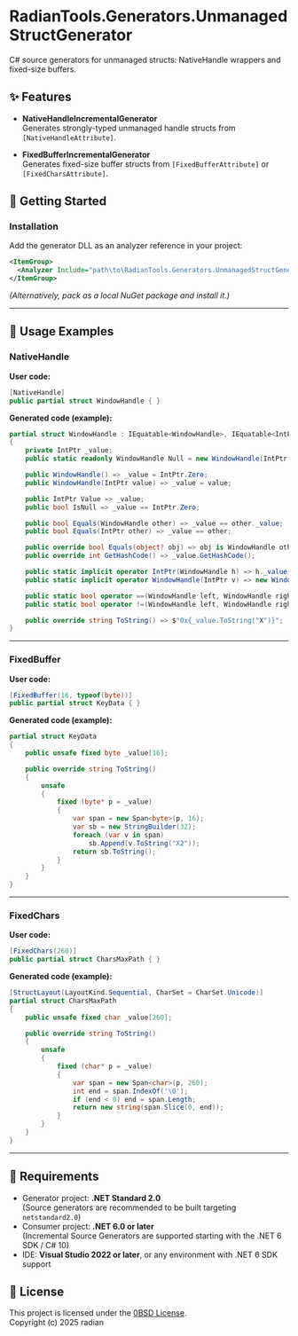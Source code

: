 # RadianTools.Generators.UnmanagedStructGenerator

C# source generators for unmanaged structs: NativeHandle wrappers and fixed-size buffers.

## ✨ Features
- **NativeHandleIncrementalGenerator**  
  Generates strongly-typed unmanaged handle structs from `[NativeHandleAttribute]`.

- **FixedBufferIncrementalGenerator**  
  Generates fixed-size buffer structs from `[FixedBufferAttribute]` or `[FixedCharsAttribute]`.

## 🚀 Getting Started

### Installation
Add the generator DLL as an analyzer reference in your project:

```xml
<ItemGroup>
  <Analyzer Include="path\to\RadianTools.Generators.UnmanagedStructGenerator.dll" />
</ItemGroup>
```

*(Alternatively, pack as a local NuGet package and install it.)*

---

## 📝 Usage Examples

### NativeHandle

**User code:**
```csharp
[NativeHandle]
public partial struct WindowHandle { }
```

**Generated code (example):**
```csharp
partial struct WindowHandle : IEquatable<WindowHandle>, IEquatable<IntPtr>
{
    private IntPtr _value;
    public static readonly WindowHandle Null = new WindowHandle(IntPtr.Zero);

    public WindowHandle() => _value = IntPtr.Zero;
    public WindowHandle(IntPtr value) => _value = value;

    public IntPtr Value => _value;
    public bool IsNull => _value == IntPtr.Zero;

    public bool Equals(WindowHandle other) => _value == other._value;
    public bool Equals(IntPtr other) => _value == other;

    public override bool Equals(object? obj) => obj is WindowHandle other && Equals(other);
    public override int GetHashCode() => _value.GetHashCode();

    public static implicit operator IntPtr(WindowHandle h) => h._value;
    public static implicit operator WindowHandle(IntPtr v) => new WindowHandle(v);

    public static bool operator ==(WindowHandle left, WindowHandle right) => left._value == right._value;
    public static bool operator !=(WindowHandle left, WindowHandle right) => left._value != right._value;

    public override string ToString() => $"0x{_value.ToString("X")}";
}
```

---

### FixedBuffer

**User code:**
```csharp
[FixedBuffer(16, typeof(byte))]
public partial struct KeyData { }
```

**Generated code (example):**
```csharp
partial struct KeyData
{
    public unsafe fixed byte _value[16];

    public override string ToString()
    {
        unsafe
        {
            fixed (byte* p = _value)
            {
                var span = new Span<byte>(p, 16);
                var sb = new StringBuilder(32);
                foreach (var v in span)
                    sb.Append(v.ToString("X2"));
                return sb.ToString();
            }
        }
    }
}
```

---

### FixedChars

**User code:**
```csharp
[FixedChars(260)]
public partial struct CharsMaxPath { }
```

**Generated code (example):**
```csharp
[StructLayout(LayoutKind.Sequential, CharSet = CharSet.Unicode)]
partial struct CharsMaxPath
{
    public unsafe fixed char _value[260];

    public override string ToString()
    {
        unsafe
        {
            fixed (char* p = _value)
            {
                var span = new Span<char>(p, 260);
                int end = span.IndexOf('\0');
                if (end < 0) end = span.Length;
                return new string(span.Slice(0, end));
            }
        }
    }
}
```

---

## 🧪 Requirements
- Generator project: **.NET Standard 2.0**  
  (Source generators are recommended to be built targeting `netstandard2.0`)
- Consumer project: **.NET 6.0 or later**  
  (Incremental Source Generators are supported starting with the .NET 6 SDK / C# 10)
- IDE: **Visual Studio 2022 or later**, or any environment with .NET 6 SDK support

## 📄 License
This project is licensed under the [0BSD License](LICENSE).  
Copyright (c) 2025 radian
